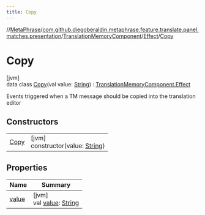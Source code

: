 ```yaml
---
title: Copy
---
```

//[MetaPhrase](../../../../../index.html)/[com.github.diegoberaldin.metaphrase.feature.translate.panel.matches.presentation](../../../index.html)/[TranslationMemoryComponent](../../index.html)/[Effect](../index.html)/[Copy](index.html)



# Copy



[jvm]\
data class [Copy](index.html)(val value: [String](https://kotlinlang.org/api/latest/jvm/stdlib/kotlin/-string/index.html)) : [TranslationMemoryComponent.Effect](../index.html)

Events triggered when a TM message should be copied into the translation editor



## Constructors


| | |
|---|---|
| [Copy](-copy.html) | [jvm]<br>constructor(value: [String](https://kotlinlang.org/api/latest/jvm/stdlib/kotlin/-string/index.html)) |


## Properties


| Name | Summary |
|---|---|
| [value](value.html) | [jvm]<br>val [value](value.html): [String](https://kotlinlang.org/api/latest/jvm/stdlib/kotlin/-string/index.html) |

